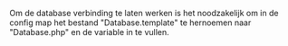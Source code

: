 Om de database verbinding te laten werken is het noodzakelijk om in de config map het bestand "Database.template" te hernoemen naar "Database.php" en de variable in te vullen.